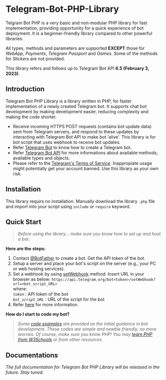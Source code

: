# Telegram-Bot-PHP-Library
Telgram Bot PHP is a very basic and non-modular PHP library for fast implementation, providing opportunity for a quick experience of bot deployment. It is a beginner-friendly library compared to other powerful libraries.

All types, methods and parameters are supported **EXCEPT** those for *WebApp*, *Payments*, *Telegram Passport* and *Games*. Some of the methods for *Stickers* are not provided.

This library refers and follows up to Telegram Bot API **6.5 (February 3, 2023)**.

## Introduction
Telegram Bot PHP Library is a library written in PHP, for faster implementation of a newly created Telegram bot. It supports chat bot development by making development easier, reducing complexity and making the code shorter.
- Receive incoming HTTPS POST requests (contains bot update data) sent from Telegram servers, and respond to these updates by interacting with Telegram Bot API to make bot 'alive'. This library is for bot script that uses webhook to receive bot updates.
- Refer [Telegram Bot](https://core.telegram.org/bots) to know how to create a Telegram bot.
- Refer [Telegram Bot API](https://core.telegram.org/bots/api) for more informations about available methods, available types and objects.
- Please refer to the [Telegram's Terms of Service](https://telegram.org/tos). Inappropiate usage might potentially get your account banned. Use this library as your own risk.

## Installation
This library requirs no installation. Manually download the library `.php` file and import into your script using `include` or `require` keyword.

## Quick Start
> *Before using the library... make sure you know how to set up and host a bot.*

**Here are the steps:**
1. Contact [@BotFather](https://t.me/botfather) to create a bot. Get the API token of the bot.
2. Setup a server and place your bot's script on the server (e.g., your PC or web hosting services).
3. Set a webhook by using [setWebhook](https://core.telegram.org/bots/api#setwebhook) method. Insert URL in your browser as below:
   `https://api.telegram.org/bot<token>/setWebhook?url=<bot_script_URL>`<br>
   where:<br>
   *`token`* : API token of the bot<br>
   *`bot_script_URL`* : URL of the script for the bot
4. Refer [here](https://core.telegram.org/bots) for more information.

**How do I start to code my bot?**
> *Some [code examples](Code%20Examples) are provided as the initial guidance in bot development. These codes are simple and newbie friendly, no more worries. Of course, make sure you know PHP! You may [learn PHP from W3Schools](https://www.w3schools.com/php/default.asp) or from other resources.*

## Documentations
*The full documentation for Telegram Bot PHP Library will be released in the future. Stay tuned.*
